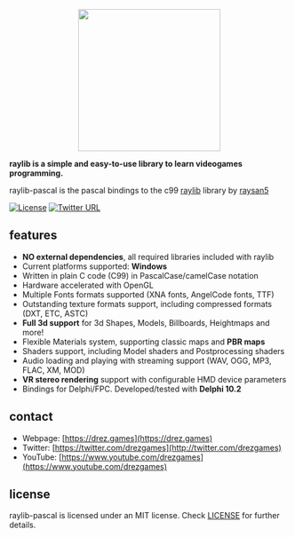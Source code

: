 <center><img src="https://github.com/drezgames/raylib-pascal/blob/master/logo/logo_256x256.png" width=256></center>

**raylib is a simple and easy-to-use library to learn videogames programming.**

raylib-pascal is the pascal bindings to the c99 [raylib](https://github.com/raysan5/raylib) library by [raysan5](https://github.com/raysan5)

[![License](https://img.shields.io/github/license/mashape/apistatus.svg)](LICENSE.md)
[![Twitter URL](https://img.shields.io/twitter/url/http/shields.io.svg?style=social&label=Follow)](https://twitter.com/drezgames)

features
--------
  - **NO external dependencies**, all required libraries included with raylib
  - Current platforms supported: **Windows**
  - Written in plain C code (C99) in PascalCase/camelCase notation
  - Hardware accelerated with OpenGL
  - Multiple Fonts formats supported (XNA fonts, AngelCode fonts, TTF)
  - Outstanding texture formats support, including compressed formats (DXT, ETC, ASTC)
  - **Full 3d support** for 3d Shapes, Models, Billboards, Heightmaps and more! 
  - Flexible Materials system, supporting classic maps and **PBR maps**
  - Shaders support, including Model shaders and Postprocessing shaders
  - Audio loading and playing with streaming support (WAV, OGG, MP3, FLAC, XM, MOD)
  - **VR stereo rendering** support with configurable HMD device parameters
  - Bindings for Delphi/FPC. Developed/tested with **Delphi 10.2**

contact
-------

   * Webpage: [https://drez.games](https://drez.games)
   * Twitter: [https://twitter.com/drezgames](http://twitter.com/drezgames)
   * YouTube: [https://www.youtube.com/drezgames](https://www.youtube.com/drezgames)

license
-------

raylib-pascal is licensed under an MIT license. Check [LICENSE](LICENSE.md) for further details.

